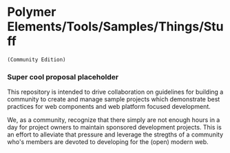 # Polymer Elements/Tools/Samples/Things/Stuff 
` (Community Edition) `

### Super cool proposal placeholder
This repository is intended to drive collaboration on guidelines for building a community to create and manage sample projects which demonstrate best practices for web components and web platform focused development.

We, as a community, recognize that there simply are not enough hours in a day for project owners to maintain sponsored development projects. This is an effort to alleviate that pressure and leverage the stregths of a community who's members are devoted to developing for the (open) modern web.
